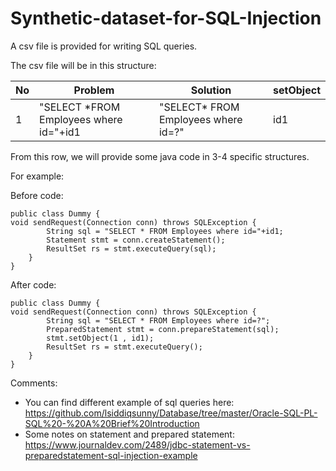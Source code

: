 # Synthetic-dataset-for-SQL-Injection

A csv file is provided for writing SQL queries.

The csv file will be in this structure:

| No | Problem                                 | Solution                             | setObject |
|----|-----------------------------------------|--------------------------------------|-----------|
| 1  | "SELECT *FROM Employees where id="+id1 | "SELECT* FROM Employees where id=?" | id1       |

From this row, we will provide some java code in 3-4 specific structures.

For example:

Before code:

```[java]
public class Dummy {
void sendRequest(Connection conn) throws SQLException {
        String sql = "SELECT * FROM Employees where id="+id1;
        Statement stmt = conn.createStatement();
        ResultSet rs = stmt.executeQuery(sql);
    }
}
```

After code:

```[java]
public class Dummy {
void sendRequest(Connection conn) throws SQLException {
        String sql = "SELECT * FROM Employees where id=?";
        PreparedStatement stmt = conn.prepareStatement(sql);
        stmt.setObject(1 , id1);
        ResultSet rs = stmt.executeQuery();
    }
}
```

Comments:

- You can find different example of sql queries here: <https://github.com/lsiddiqsunny/Database/tree/master/Oracle-SQL-PL-SQL%20-%20A%20Brief%20Introduction>
- Some notes on statement and prepared statement: <https://www.journaldev.com/2489/jdbc-statement-vs-preparedstatement-sql-injection-example>
